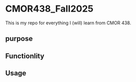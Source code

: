 # CMOR438_Fall2025
This is my repo for everything I (will) learn from CMOR 438.

## purpose
## Functionlity
## Usage
